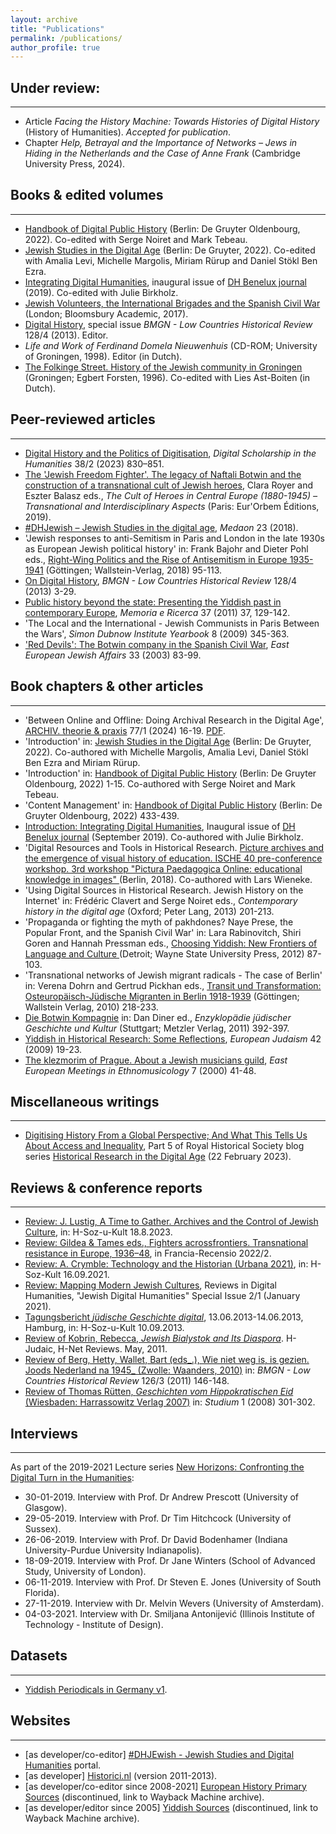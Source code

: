 ```yaml
---
layout: archive
title: "Publications"
permalink: /publications/
author_profile: true
---
```




## Under review:
---
* Article _Facing the History Machine: Towards Histories of Digital History_ (History of Humanities). _Accepted for publication_.
* Chapter _Help, Betrayal and the Importance of Networks – Jews in Hiding in the Netherlands and the Case of Anne Frank_ (Cambridge University Press, 2024).



## Books & edited volumes
---

- [Handbook of Digital Public History](https://www.degruyter.com/document/doi/10.1515/9783110430295/html) (Berlin: De Gruyter Oldenbourg, 2022). Co-edited with Serge Noiret and Mark Tebeau.
- [Jewish Studies in the Digital Age](https://www.degruyter.com/document/doi/10.1515/9783110744828/html) (Berlin: De Gruyter, 2022). Co-edited with Amalia Levi, Michelle Margolis, Miriam Rürup and Daniel Stökl Ben Ezra.
- [Integrating Digital Humanities](https://journal.dhbenelux.org/volume-1-integrating-digital-humanities/), inaugural issue of [DH Benelux journal](https:///web.archive.org/web/20231022070908/http://journal.dhbenelux.org/) (2019). Co-edited with Julie Birkholz.
- [Jewish Volunteers, the International Brigades and the Spanish Civil War](http://www.bloomsbury.com/uk/jewish-volunteers-the-international-brigades-and-the-spanish-civil-war-9781472505491/) (London; Bloomsbury Academic, 2017).
- [Digital History](https://bmgn-lchr.nl/issue/view/31), special issue _BMGN - Low Countries Historical Review_ 128/4 (2013). Editor.
- _Life and Work of Ferdinand Domela Nieuwenhuis_ (CD-ROM; University of Groningen, 1998). Editor (in Dutch).
- [The Folkinge Street. History of the Jewish community in Groningen](https://www.worldcat.org/nl/title/469368175) (Groningen; Egbert Forsten, 1996). Co-edited with Lies Ast-Boiten (in Dutch).



## Peer-reviewed articles
---
- [Digital History and the Politics of Digitisation](https://doi.org/10.1093/llc/fqac050), _Digital Scholarship in the Humanities_ 38/2 (2023) 830–851.
- [The 'Jewish Freedom Fighter'. The legacy of Naftali Botwin and the construction of a transnational cult of Jewish heroes](http://hdl.handle.net/10993/37715), Clara Royer and Eszter Balasz eds., _The Cult of Heroes in Central Europe (1880-1945) – Transnational and Interdisciplinary Aspects_ (Paris: Eur'Orbem Éditions, 2019).
- [#DHJewish – Jewish Studies in the digital age](https://www.medaon.de/de/artikel/dhjewish-jewish-studies-in-the-digital-age/), _Medaon_ 23 (2018).
- 'Jewish responses to anti-Semitism in Paris and London in the late 1930s as European Jewish political history' in: Frank Bajohr and Dieter Pohl eds., [Right-Wing Politics and the Rise of Antisemitism in Europe 1935-1941](https://www.wallstein-verlag.de/9783835333475-frank-bajohr-und-dieter-pohl-right-wing-politics-and-the-rise-of-antisemitism-in-europe-1935-1941.html) (Göttingen; Wallstein-Verlag, 2018) 95-113.
- [On Digital History](https://www.bmgn-lchr.nl/articles/abstract/10.18352/bmgn-lchr.9344/), _BMGN - Low Countries Historical Review_ 128/4 (2013) 3-29.
- [Public history beyond the state: Presenting the Yiddish past in contemporary Europe](http://www.fondazionecasadioriani.it/modules.php?name=MR&op=body&id=554),  _Memoria e Ricerca_ 37 (2011) 37, 129-142.
- 'The Local and the International - Jewish Communists in Paris Between the Wars', _Simon Dubnow Institute Yearbook_ 8 (2009) 345-363.
- ['Red Devils': The Botwin company in the Spanish Civil War](https://www.tandfonline.com/doi/pdf/10.1080/13501670308577990), _East European Jewish Affairs_ 33 (2003) 83-99.


## Book chapters & other articles
---
- 'Between Online and Offline: Doing Archival Research in the Digital Age', [ARCHIV. theorie & praxis](https://www.archive.nrw.de/landesarchiv-nrw/ueber-uns/archiv-theorie-praxis) 77/1 (2024) 16-19. [PDF](https://orbilu.uni.lu/handle/10993/60512).
- 'Introduction' in: [Jewish Studies in the Digital Age](https://www.degruyter.com/document/doi/10.1515/9783110744828/html) (Berlin: De Gruyter, 2022). Co-authored with Michelle Margolis, Amalia Levi, Daniel Stökl Ben Ezra and Miriam Rürup.
- 'Introduction' in: [Handbook of Digital Public History](https://www.degruyter.com/document/doi/10.1515/9783110430295/html) (Berlin: De Gruyter Oldenbourg, 2022) 1-15. Co-authored with Serge Noiret and Mark Tebeau.
- 'Content Management' in: [Handbook of Digital Public History](http://www.degruyter.com/document/doi/10.1515/9783110430295/html) (Berlin: De Gruyter Oldenbourg, 2022) 433-439.
- [Introduction: Integrating Digital Humanities](https://journal.dhbenelux.org/journal/issues/001/Preface-guest-editors/guestedtiors_intro.tex.html), Inaugural issue of [DH Benelux journal](https:///web.archive.org/web/20231022070908/http://journal.dhbenelux.org/) (September 2019). Co-authored with Julie Birkholz.
- 'Digital Resources and Tools in Historical Research. [Picture archives and the emergence of visual history of education. ISCHE 40 pre-conference workshop. 3rd workshop "Pictura Paedagogica Online: educational knowledge in images" ](https://www.pedocs.de/frontdoor.php?source_opus=15814)(Berlin, 2018). Co-authored with Lars Wieneke.
-  'Using Digital Sources in Historical Research. Jewish History on the Internet' in: Frédéric Clavert and Serge Noiret eds., _Contemporary history in the digital age_ (Oxford; Peter Lang, 2013) 201-213.
- 'Propaganda or fighting the myth of pakhdones? Naye Prese, the Popular Front, and the Spanish Civil War' in: Lara Rabinovitch, Shiri Goren and Hannah Pressman eds., [Choosing Yiddish: New Frontiers of Language and Culture ](https://www.wsupress.wayne.edu/books/detail/choosing-yiddish)(Detroit; Wayne State University Press, 2012) 87-103.
- 'Transnational networks of Jewish migrant radicals - The case of Berlin' in: Verena Dohrn and Gertrud Pickhan eds., [Transit und Transformation: Osteuropäisch-Jüdische Migranten in Berlin 1918-1939](https://www.wallstein-verlag.de/9783835307971-transit-und-transformation.html) (Göttingen; Wallstein Verlag, 2010) 218-233.
- [Die Botwin Kompagnie](https://referenceworks.brillonline.com/entries/enzyklopaedie-judischer-geschichte-und-kultur/botwin-kompanie-COM_0113?s.num=6) in: Dan Diner ed., _Enzyklopädie jüdischer Geschichte und Kultur_ (Stuttgart; Metzler Verlag, 2011) 392-397.
- [Yiddish in Historical Research: Some Reflections](http://www.jstor.org/stable/41444026), _European Judaism_ 42 (2009) 19-23.
- [The klezmorim of Prague. About a Jewish musicians guild](https://www.klezmershack.com/articles/zaagsma.prague.html), _East European Meetings in Ethnomusicology_ 7 (2000) 41-48.



## Miscellaneous writings
---
- [Digitising History From a Global Perspective; And What This Tells Us About Access and Inequality](https://blog.royalhistsoc.org/2023/02/22/historical-research-in-the-digital-age-part-5-digitising-history-from-a-global-context-and-what-this-tells-us-about-access-and-inequality/), Part 5 of Royal Historical Society blog series [Historical Research in the Digital Age](https://blog.royalhistsoc.org/category/guest-posts/digital-age/) (22 February 2023).



## Reviews & conference reports
---
- [Review: J. Lustig, A Time to Gather. Archives and the Control of Jewish Culture](https:///www.hsozkult.de/searching/id/reb-112941), in: H-Soz-u-Kult 18.8.2023.
- [Review: Gildea & Tames eds., Fighters acrossfrontiers. Transnational resistance in Europe, 1936–48](https://journals.ub.uni-heidelberg.de/index.php/frrec/article/view/89232), in Francia-Recensio 2022/2.
- [Review: A. Crymble: Technology and the Historian (Urbana 2021)](http://www.hsozkult.de/publicationreview/id/reb-94448), in: H-Soz-Kult 16.09.2021.
- [Review: Mapping Modern Jewish Cultures](https://reviewsindh.pubpub.org/pub/mapping-modern-jewish-cultures/release/1), Reviews in Digital Humanities, "Jewish Digital Humanities" Special Issue 2/1 (January 2021).
- [Tagungsbericht _jüdische Geschichte digital_](https://www.hsozkult.de/conferencereport/id/tagungsberichte-5011), 13.06.2013-14.06.2013, Hamburg, in: H-Soz-u-Kult 10.09.2013.
- [Review of Kobrin, Rebecca, _Jewish Bialystok and Its Diaspora_](https://networks.h-net.org/node/28655/reviews/30809/zaagsma-kobrin-jewish-bialystok-and-its-diaspora). H-Judaic, H-Net Reviews. May, 2011.
- [Review of Berg, Hetty, Wallet, Bart (eds_.), Wie niet weg is, is gezien. Joods Nederland na 1945_ (Zwolle: Waanders, 2010)](https://bmgn-lchr.nl/article/view/URN%3ANBN%3ANL%3AUI%3A10-1-108396) in: _BMGN - Low Countries Historical Review_ 126/3 (2011) 146-148.
- [Review of Thomas Rütten, _Geschichten vom Hippokratischen Eid_ (Wiesbaden: Harrassowitz Verlag 2007)](http://doi.org/10.18352/studium.1456) in: _Studium_ 1 (2008) 301-302.



## Interviews
---
As part of the 2019-2021 Lecture series [New Horizons: Confronting the Digital Turn in the Humanities](https://www.c2dh.uni.lu/data/new-horizons-confronting-digital-turn-humanities):
- 30-01-2019. Interview with Prof. Dr Andrew Prescott (University of Glasgow).
- 29-05-2019. Interview with Prof. Dr Tim Hitchcock (University of Sussex).
- 26-06-2019. Interview with Prof. Dr David Bodenhamer (Indiana University-Purdue University Indianapolis).
- 18-09-2019. Interview with Prof. Dr Jane Winters (School of Advanced Study, University of London).
- 06-11-2019. Interview with Prof. Dr Steven E. Jones (University of South Florida).
- 27-11-2019. Interview with Dr. Melvin Wevers (University of Amsterdam).
- 04-03-2021. Interview with Dr. Smiljana Antonijević (Illinois Institute of Technology - Institute of Design).



## Datasets
---
- [Yiddish Periodicals in Germany v1](https://github.com/gerbenzaagsma/yiddish-periodicals-germany).



## Websites
---
- [as developer/co-editor] [#DHJEwish - Jewish Studies and Digital Humanities](https://dhjewish.org/) portal.
- [as developer] [Historici.nl](https://www.historici.nl/) (version 2011-2013).
- [as developer/co-editor since 2008-2021] [European History Primary Sources](https:///web.archive.org/web/20231022070908/https://web.archive.org/web/*/http://primary-sources.eui.eu/) (discontinued, link to Wayback Machine archive).
- [as developer/editor since 2005] [Yiddish Sources](https:///web.archive.org/web/20231022070908/http://yiddish-sources.com/) (discontinued, link to Wayback Machine archive).